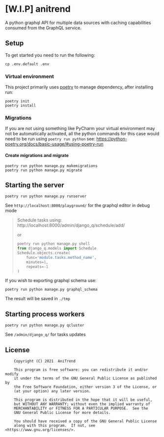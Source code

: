 # [W.I.P] anitrend

A python graphql API for multiple data sources with caching capabilities consumed from the GraphQL service.

## Setup

To get started you need to run the following:

```shell
cp .env.default .env
```

### Virtual environment

This project primarily uses [poetry](https://python-poetry.org/docs/) to manage dependency, after installing run:

```shell
poetry init
poetry install
```

### Migrations

If you are not using something like PyCharm your virtual environment may not be automatically activated, all the python
commands for this case would need to be run using `poetry run python` see: https://python-poetry.org/docs/basic-usage/#using-poetry-run

#### Create migrations and migrate

```shell
poetry run python manage.py makemigrations
poetry run python manage.py migrate
```

## Starting the server

```shell
poetry run python manage.py runserver
```

See `http://localhost:8000/playground/` for the graphql editor in debug mode

> Schedule tasks using:
> http://localhost:8000/admin/django_q/schedule/add/
>
> or
>
> ```python
> poetry run python manage.py shell
> from django_q.models import Schedule
> Schedule.objects.create(
>     func='module.tasks.method_name',
>     minutes=1,
>     repeats=-1
> )
> ```

If you wish to exporting graphql schema use:

```shell
poetry run python manage.py graphql_schema
```

The result will be saved in `./tmp`

## Starting process workers

```shell
poetry run python manage.py qcluster
```

See `/admin/django_q/` for tasks updates

## License

```
    Copyright (C) 2021  AniTrend

    This program is free software: you can redistribute it and/or modify
    it under the terms of the GNU General Public License as published by
    the Free Software Foundation, either version 3 of the License, or
    (at your option) any later version.

    This program is distributed in the hope that it will be useful,
    but WITHOUT ANY WARRANTY; without even the implied warranty of
    MERCHANTABILITY or FITNESS FOR A PARTICULAR PURPOSE.  See the
    GNU General Public License for more details.

    You should have received a copy of the GNU General Public License
    along with this program.  If not, see <https://www.gnu.org/licenses/>.
```